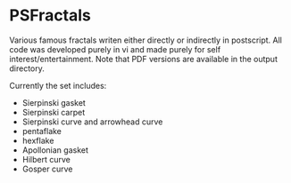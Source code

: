 # PSFractals

Various famous fractals writen either directly or indirectly in postscript.  All code was developed purely in vi and made purely for self interest/entertainment.  Note that PDF versions are available in the output directory.

Currently the set includes:
* Sierpinski gasket
* Sierpinski carpet
* Sierpinski curve and arrowhead curve 
* pentaflake
* hexflake
* Apollonian gasket
* Hilbert curve
* Gosper curve
